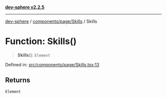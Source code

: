 [**dev-sphere v2.2.5**](../../../../README.md)

***

[dev-sphere](../../../../modules.md) / [components/page/Skills](../README.md) / Skills

# Function: Skills()

> **Skills**(): `Element`

Defined in: [src/components/page/Skills.tsx:13](https://github.com/DumbNoxx/DevSphere/blob/eb3f80846f33282f6e0329ed2bac1585e686cd76/src/components/page/Skills.tsx#L13)

## Returns

`Element`
